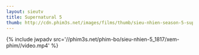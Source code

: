 ```yaml
---
layout: sieutv
title: Supernatural 5
thumb: http://cdn.phim3s.net/images/films/thumb/sieu-nhien-season-5-supernatural-2009.jpg
---
```

{% include jwpadv src='//phim3s.net/phim-bo/sieu-nhien-5_1817/xem-phim//video.mp4' %}
